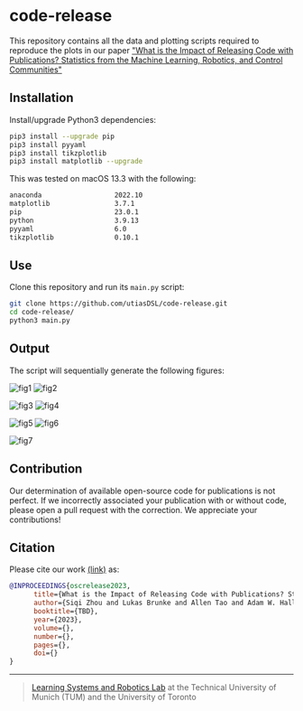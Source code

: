 # code-release

This repository contains all the data and plotting scripts required to reproduce the plots in our paper ["What is the Impact of Releasing Code with Publications? Statistics from the Machine Learning, Robotics, and Control Communities"](https://arxiv.org/abs/2308.10008)

## Installation

Install/upgrade Python3 dependencies:

```sh
pip3 install --upgrade pip
pip3 install pyyaml
pip3 install tikzplotlib
pip3 install matplotlib --upgrade
```

This was tested on macOS 13.3 with the following:

```sh
anaconda                  2022.10  
matplotlib                3.7.1
pip                       23.0.1
python                    3.9.13 
pyyaml                    6.0
tikzplotlib               0.10.1
```

## Use

Clone this repository and run its `main.py` script:

```sh
git clone https://github.com/utiasDSL/code-release.git
cd code-release/
python3 main.py
```

## Output

The script will sequentially generate the following figures:

![fig1](./readme-figures/Figure_1.png)
![fig2](./readme-figures/Figure_2.png)

![fig3](./readme-figures/Figure_3.png)
![fig4](./readme-figures/Figure_4.png)

![fig5](./readme-figures/Figure_5.png)
![fig6](./readme-figures/Figure_6.png)

![fig7](./readme-figures/Figure_7.png)

## Contribution

Our determination of available open-source code for publications is not perfect. If we incorrectly associated your publication with or without code, please open a pull request with the correction. We appreciate your contributions! 

## Citation

Please cite our work [(link)](https://arxiv.org/abs/2308.10008) as:

```bibtex
@INPROCEEDINGS{oscrelease2023,
      title={What is the Impact of Releasing Code with Publications? Statistics from the Machine Learning, Robotics, and Control Communities}, 
      author={Siqi Zhou and Lukas Brunke and Allen Tao and Adam W. Hall and Federico Pizarro Bejarano and Jacopo Panerati and Angela P. Schoellig},
      booktitle={TBD},
      year={2023},
      volume={},
      number={},
      pages={},
      doi={}
}
```

-----
>  [Learning Systems and Robotics Lab](https://www.learnsyslab.org/) at the Technical University of Munich (TUM) and the University of Toronto

